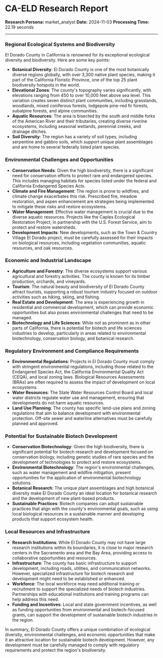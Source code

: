 # CA-ELD Research Report

**Research Persona:** market_analyst
**Date:** 2024-11-03
**Processing Time:** 22.19 seconds

---

### Regional Ecological Systems and Biodiversity

El Dorado County in California is renowned for its exceptional ecological diversity and biodiversity. Here are some key points:

- **Botanical Diversity**: El Dorado County is one of the most botanically diverse regions globally, with over 3,300 native plant species, making it part of the California Floristic Province, one of the top 25 plant biodiversity hotspots in the world.
- **Elevational Zones**: The county's topography varies significantly, with elevations ranging from 450 to over 10,000 feet above sea level. This variation creates seven distinct plant communities, including grasslands, woodlands, mixed coniferous forests, lodgepole pine-red fir forests, subalpine forests, and alpine communities.
- **Aquatic Resources**: The area is bisected by the south and middle forks of the American River and their tributaries, creating diverse riverine ecosystems, including seasonal wetlands, perennial creeks, and drainage ditches.
- **Soil Diversity**: The region has a variety of soil types, including serpentine and gabbro soils, which support unique plant assemblages and are home to several federally listed plant species.

### Environmental Challenges and Opportunities

- **Conservation Needs**: Given the high biodiversity, there is a significant need for conservation efforts to protect rare and endangered species. This includes managing habitats for species listed under the federal and California Endangered Species Acts.
- **Climate and Fire Management**: The region is prone to wildfires, and climate change exacerbates this risk. Prescribed fire, meadow restoration, and aspen enhancement are strategies being implemented to mitigate these risks and restore ecosystems.
- **Water Management**: Effective water management is crucial due to the diverse aquatic resources. Projects like the Caples Ecological Restoration Project, in partnership with the U.S. Forest Service, aim to protect and restore watersheds.
- **Development Impacts**: New developments, such as the Town & Country Village El Dorado project, must be carefully assessed for their impacts on biological resources, including vegetation communities, aquatic resources, and oak resources.

### Economic and Industrial Landscape

- **Agriculture and Forestry**: The diverse ecosystems support various agricultural and forestry activities. The county is known for its timber production, orchards, and vineyards.
- **Tourism**: The natural beauty and biodiversity of El Dorado County attract tourists, supporting a robust tourism industry focused on outdoor activities such as hiking, skiing, and fishing.
- **Real Estate and Development**: The area is experiencing growth in residential and commercial development, which can provide economic opportunities but also poses environmental challenges that need to be managed.
- **Biotechnology and Life Sciences**: While not as prominent as in other parts of California, there is potential for biotech and life sciences industries to develop, particularly in areas related to environmental biotechnology, conservation biology, and botanical research.

### Regulatory Environment and Compliance Requirements

- **Environmental Regulations**: Projects in El Dorado County must comply with stringent environmental regulations, including those related to the Endangered Species Act, the California Environmental Quality Act (CEQA), and local zoning laws. Biological Resources Assessments (BRAs) are often required to assess the impact of development on local ecosystems.
- **Water Resources**: The State Water Resources Control Board and local water districts regulate water use and management, ensuring that developments do not harm aquatic resources.
- **Land Use Planning**: The county has specific land-use plans and zoning regulations that aim to balance development with environmental protection. Off-site sewer and waterline alternatives must be carefully planned and approved.

### Potential for Sustainable Biotech Development

- **Conservation Biotechnology**: Given the high biodiversity, there is significant potential for biotech research and development focused on conservation biology, including genetic studies of rare species and the development of technologies to protect and restore ecosystems.
- **Environmental Biotechnology**: The region's environmental challenges, such as water management and wildfire mitigation, present opportunities for the application of environmental biotechnology solutions.
- **Botanical Research**: The unique plant assemblages and high botanical diversity make El Dorado County an ideal location for botanical research and the development of new plant-based products.
- **Sustainable Practices**: Biotech companies can adopt sustainable practices that align with the county's environmental goals, such as using local biological resources in a sustainable manner and developing products that support ecosystem health.

### Local Resources and Infrastructure

- **Research Institutions**: While El Dorado County may not have large research institutions within its boundaries, it is close to major research centers in the Sacramento area and the Bay Area, providing access to collaborative opportunities and resources.
- **Infrastructure**: The county has basic infrastructure to support development, including roads, utilities, and communication networks. However, specialized infrastructure for biotech research and development might need to be established or enhanced.
- **Workforce**: The local workforce may need additional training or recruitment to support the specialized needs of biotech industries. Partnerships with educational institutions and training programs can help address this need.
- **Funding and Incentives**: Local and state government incentives, as well as funding opportunities from environmental and biotech-focused grants, can support the development of sustainable biotech industries in the region.

In summary, El Dorado County offers a unique combination of ecological diversity, environmental challenges, and economic opportunities that make it an attractive location for sustainable biotech development. However, any development must be carefully managed to comply with regulatory requirements and protect the region's biodiversity.